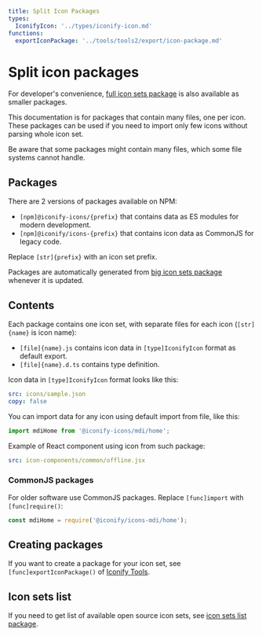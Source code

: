 ```yaml
title: Split Icon Packages
types:
  IconifyIcon: '../types/iconify-icon.md'
functions:
  exportIconPackage: '../tools/tools2/export/icon-package.md'
```

# Split icon packages

For developer's convenience, [full icon sets package](./all.md) is also available as smaller packages.

This documentation is for packages that contain many files, one per icon. These packages can be used if you need to import only few icons without parsing whole icon set.

Be aware that some packages might contain many files, which some file systems cannot handle.

## Packages

There are 2 versions of packages available on NPM:

- `[npm]@iconify-icons/{prefix}` that contains data as ES modules for modern development.
- `[npm]@iconify/icons-{prefix}` that contains icon data as CommonJS for legacy code.

Replace `[str]{prefix}` with an icon set prefix.

Packages are automatically generated from [big icon sets package](./all.md) whenever it is updated.

## Contents

Each package contains one icon set, with separate files for each icon (`[str]{name}` is icon name):

- `[file]{name}.js` contains icon data in `[type]IconifyIcon` format as default export.
- `[file]{name}.d.ts` contains type definition.

Icon data in `[type]IconifyIcon` format looks like this:

```yaml
src: icons/sample.json
copy: false
```

You can import data for any icon using default import from file, like this:

```js
import mdiHome from '@iconify-icons/mdi/home';
```

Example of React component using icon from such package:

```yaml
src: icon-components/common/offline.jsx
```

### CommonJS packages

For older software use CommonJS packages. Replace `[func]import` with `[func]require()`:

```js
const mdiHome = require('@iconify/icons-mdi/home');
```

## Creating packages

If you want to create a package for your icon set, see `[func]exportIconPackage()` of [Iconify Tools](../tools/tools2/index.md).

## Icon sets list

If you need to get list of available open source icon sets, see [icon sets list package](./collections.md).
